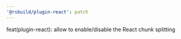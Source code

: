 ```yaml
---
'@rsbuild/plugin-react': patch
---
```


feat(plugin-react): allow to enable/disable the React chunk splitting
